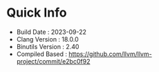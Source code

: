 # Quick Info
* Build Date : 2023-09-22
* Clang Version : 18.0.0
* Binutils Version : 2.40
* Compiled Based : https://github.com/llvm/llvm-project/commit/e2bc0f92
